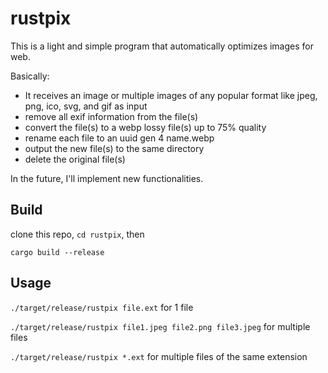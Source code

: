 # rustpix

This is a light and simple program that automatically optimizes images for web.

Basically:

- It receives an image or multiple images of any popular format like jpeg, png, ico, svg, and gif as input
- remove all exif information from the file(s)
- convert the file(s) to a webp lossy file(s) up to 75% quality
- rename each file to an uuid gen 4 name.webp
- output the new file(s) to the same directory
- delete the original file(s)

In the future, I'll implement new functionalities.


## Build

clone this repo, `cd rustpix`, then

`cargo build --release`

## Usage

`./target/release/rustpix file.ext` for 1 file

`./target/release/rustpix file1.jpeg file2.png file3.jpeg` for multiple files

`./target/release/rustpix *.ext` for multiple files of the same extension

